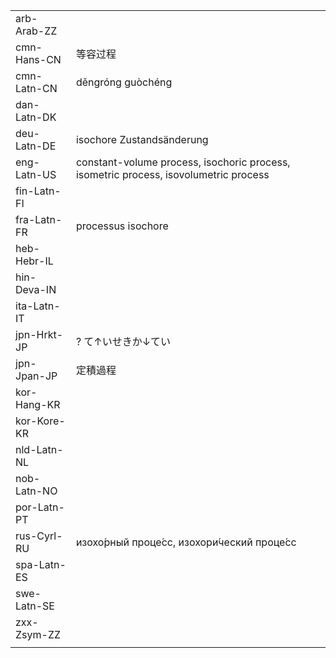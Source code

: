 | | | |
|-|-|-|
| arb-Arab-ZZ |  |  |
| cmn-Hans-CN | 等容过程 |  |
| cmn-Latn-CN | děngróng guòchéng |  |
| dan-Latn-DK |  |  |
| deu-Latn-DE | isochore Zustandsänderung |  |
| eng-Latn-US | constant-volume process, isochoric process, isometric process, isovolumetric process |  |
| fin-Latn-FI |  |  |
| fra-Latn-FR | processus isochore |  |
| heb-Hebr-IL |  |  |
| hin-Deva-IN |  |  |
| ita-Latn-IT |  |  |
| jpn-Hrkt-JP | ? て↑いせきか↓てい |  |
| jpn-Jpan-JP | 定積過程 |  |
| kor-Hang-KR |  |  |
| kor-Kore-KR |  |  |
| nld-Latn-NL |  |  |
| nob-Latn-NO |  |  |
| por-Latn-PT |  |  |
| rus-Cyrl-RU | изохо́рный проце́сс, изохори́ческий проце́сс |  |
| spa-Latn-ES |  |  |
| swe-Latn-SE |  |  |
| zxx-Zsym-ZZ |  |  |
|  |  |  |
